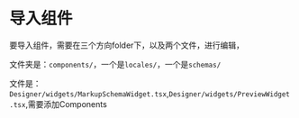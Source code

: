 # 导入组件

要导入组件，需要在三个方向folder下，以及两个文件，进行编辑，

文件夹是：`components/`，一个是`locales/`，一个是`schemas/`

文件是：`Designer/widgets/MarkupSchemaWidget.tsx`,`Designer/widgets/PreviewWidget.tsx`,需要添加Components

